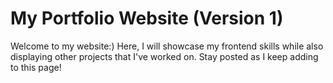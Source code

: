 # My Portfolio Website (Version 1)

Welcome to my website:) Here, I will showcase my frontend skills while also displaying other projects that I've worked on. Stay posted as I keep adding to this page!
